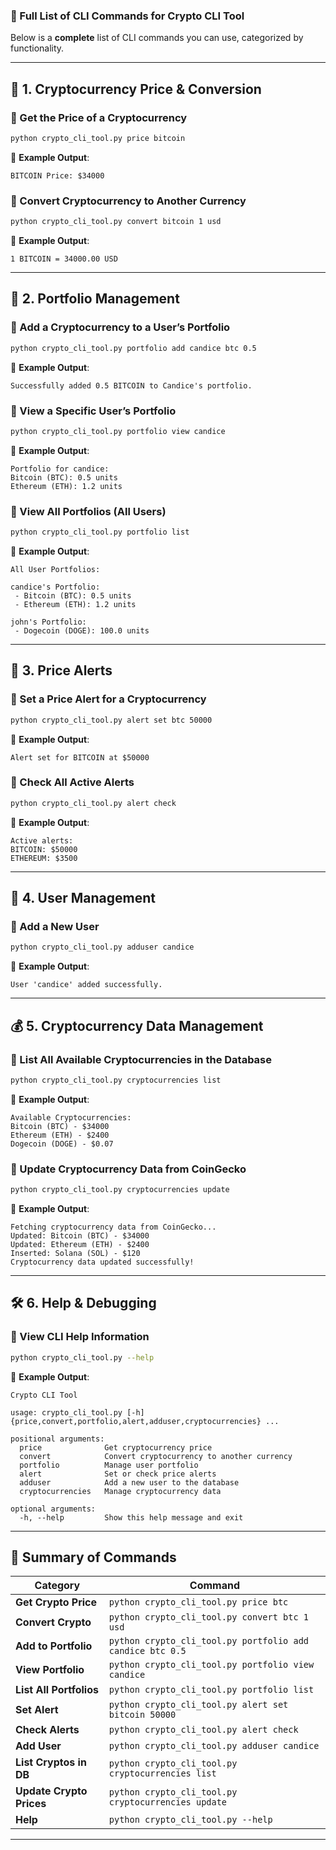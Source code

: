 ### **📌 Full List of CLI Commands for Crypto CLI Tool**

Below is a **complete** list of CLI commands you can use, categorized by functionality.

---

## **🚀 1. Cryptocurrency Price & Conversion**

### **🔹 Get the Price of a Cryptocurrency**

```bash
python crypto_cli_tool.py price bitcoin
```

📌 **Example Output**:

```
BITCOIN Price: $34000
```

### **🔹 Convert Cryptocurrency to Another Currency**

```bash
python crypto_cli_tool.py convert bitcoin 1 usd
```

📌 **Example Output**:

```
1 BITCOIN = 34000.00 USD
```

---

## **📂 2. Portfolio Management**

### **🔹 Add a Cryptocurrency to a User’s Portfolio**

```bash
python crypto_cli_tool.py portfolio add candice btc 0.5
```

📌 **Example Output**:

```
Successfully added 0.5 BITCOIN to Candice's portfolio.
```

### **🔹 View a Specific User’s Portfolio**

```bash
python crypto_cli_tool.py portfolio view candice
```

📌 **Example Output**:

```
Portfolio for candice:
Bitcoin (BTC): 0.5 units
Ethereum (ETH): 1.2 units
```

### **🔹 View All Portfolios (All Users)**

```bash
python crypto_cli_tool.py portfolio list
```

📌 **Example Output**:

```
All User Portfolios:

candice's Portfolio:
 - Bitcoin (BTC): 0.5 units
 - Ethereum (ETH): 1.2 units

john's Portfolio:
 - Dogecoin (DOGE): 100.0 units
```

---

## **🔔 3. Price Alerts**

### **🔹 Set a Price Alert for a Cryptocurrency**

```bash
python crypto_cli_tool.py alert set btc 50000
```

📌 **Example Output**:

```
Alert set for BITCOIN at $50000
```

### **🔹 Check All Active Alerts**

```bash
python crypto_cli_tool.py alert check
```

📌 **Example Output**:

```
Active alerts:
BITCOIN: $50000
ETHEREUM: $3500
```

---

## **👤 4. User Management**

### **🔹 Add a New User**

```bash
python crypto_cli_tool.py adduser candice
```

📌 **Example Output**:

```
User 'candice' added successfully.
```

---

## **💰 5. Cryptocurrency Data Management**

### **🔹 List All Available Cryptocurrencies in the Database**

```bash
python crypto_cli_tool.py cryptocurrencies list
```

📌 **Example Output**:

```
Available Cryptocurrencies:
Bitcoin (BTC) - $34000
Ethereum (ETH) - $2400
Dogecoin (DOGE) - $0.07
```

### **🔹 Update Cryptocurrency Data from CoinGecko**

```bash
python crypto_cli_tool.py cryptocurrencies update
```

📌 **Example Output**:

```
Fetching cryptocurrency data from CoinGecko...
Updated: Bitcoin (BTC) - $34000
Updated: Ethereum (ETH) - $2400
Inserted: Solana (SOL) - $120
Cryptocurrency data updated successfully!
```

---

## **🛠 6. Help & Debugging**

### **🔹 View CLI Help Information**

```bash
python crypto_cli_tool.py --help
```

📌 **Example Output**:

```
Crypto CLI Tool

usage: crypto_cli_tool.py [-h] {price,convert,portfolio,alert,adduser,cryptocurrencies} ...

positional arguments:
  price              Get cryptocurrency price
  convert            Convert cryptocurrency to another currency
  portfolio          Manage user portfolio
  alert              Set or check price alerts
  adduser            Add a new user to the database
  cryptocurrencies   Manage cryptocurrency data

optional arguments:
  -h, --help         Show this help message and exit
```

---

## **🎯 Summary of Commands**

| **Category**             | **Command**                                               |
| ------------------------ | --------------------------------------------------------- |
| **Get Crypto Price**     | `python crypto_cli_tool.py price btc`                     |
| **Convert Crypto**       | `python crypto_cli_tool.py convert btc 1 usd`             |
| **Add to Portfolio**     | `python crypto_cli_tool.py portfolio add candice btc 0.5` |
| **View Portfolio**       | `python crypto_cli_tool.py portfolio view candice`        |
| **List All Portfolios**  | `python crypto_cli_tool.py portfolio list`                |
| **Set Alert**            | `python crypto_cli_tool.py alert set bitcoin 50000`       |
| **Check Alerts**         | `python crypto_cli_tool.py alert check`                   |
| **Add User**             | `python crypto_cli_tool.py adduser candice`               |
| **List Cryptos in DB**   | `python crypto_cli_tool.py cryptocurrencies list`         |
| **Update Crypto Prices** | `python crypto_cli_tool.py cryptocurrencies update`       |
| **Help**                 | `python crypto_cli_tool.py --help`                        |

---
